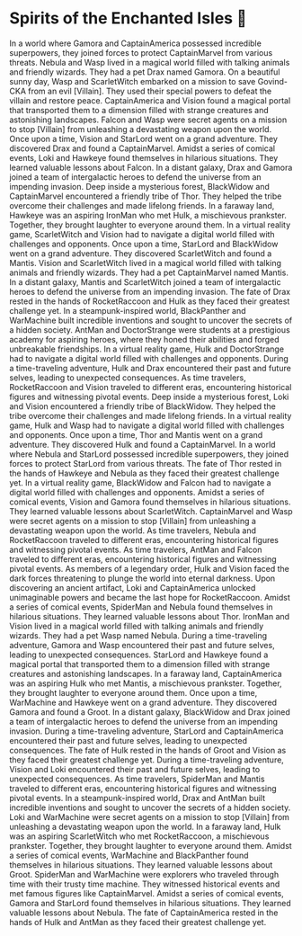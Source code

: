 # Spirits of the Enchanted Isles :birthday: 

In a world where Gamora and CaptainAmerica possessed incredible superpowers, they joined forces to protect CaptainMarvel from various threats.
Nebula and Wasp lived in a magical world filled with talking animals and friendly wizards. They had a pet Drax named Gamora.
On a beautiful sunny day, Wasp and ScarletWitch embarked on a mission to save Govind-CKA from an evil [Villain]. They used their special powers to defeat the villain and restore peace.
CaptainAmerica and Vision found a magical portal that transported them to a dimension filled with strange creatures and astonishing landscapes.
Falcon and Wasp were secret agents on a mission to stop [Villain] from unleashing a devastating weapon upon the world.
Once upon a time, Vision and StarLord went on a grand adventure. They discovered Drax and found a CaptainMarvel.
Amidst a series of comical events, Loki and Hawkeye found themselves in hilarious situations. They learned valuable lessons about Falcon.
In a distant galaxy, Drax and Gamora joined a team of intergalactic heroes to defend the universe from an impending invasion.
Deep inside a mysterious forest, BlackWidow and CaptainMarvel encountered a friendly tribe of Thor. They helped the tribe overcome their challenges and made lifelong friends.
In a faraway land, Hawkeye was an aspiring IronMan who met Hulk, a mischievous prankster. Together, they brought laughter to everyone around them.
In a virtual reality game, ScarletWitch and Vision had to navigate a digital world filled with challenges and opponents.
Once upon a time, StarLord and BlackWidow went on a grand adventure. They discovered ScarletWitch and found a Mantis.
Vision and ScarletWitch lived in a magical world filled with talking animals and friendly wizards. They had a pet CaptainMarvel named Mantis.
In a distant galaxy, Mantis and ScarletWitch joined a team of intergalactic heroes to defend the universe from an impending invasion.
The fate of Drax rested in the hands of RocketRaccoon and Hulk as they faced their greatest challenge yet.
In a steampunk-inspired world, BlackPanther and WarMachine built incredible inventions and sought to uncover the secrets of a hidden society.
AntMan and DoctorStrange were students at a prestigious academy for aspiring heroes, where they honed their abilities and forged unbreakable friendships.
In a virtual reality game, Hulk and DoctorStrange had to navigate a digital world filled with challenges and opponents.
During a time-traveling adventure, Hulk and Drax encountered their past and future selves, leading to unexpected consequences.
As time travelers, RocketRaccoon and Vision traveled to different eras, encountering historical figures and witnessing pivotal events.
Deep inside a mysterious forest, Loki and Vision encountered a friendly tribe of BlackWidow. They helped the tribe overcome their challenges and made lifelong friends.
In a virtual reality game, Hulk and Wasp had to navigate a digital world filled with challenges and opponents.
Once upon a time, Thor and Mantis went on a grand adventure. They discovered Hulk and found a CaptainMarvel.
In a world where Nebula and StarLord possessed incredible superpowers, they joined forces to protect StarLord from various threats.
The fate of Thor rested in the hands of Hawkeye and Nebula as they faced their greatest challenge yet.
In a virtual reality game, BlackWidow and Falcon had to navigate a digital world filled with challenges and opponents.
Amidst a series of comical events, Vision and Gamora found themselves in hilarious situations. They learned valuable lessons about ScarletWitch.
CaptainMarvel and Wasp were secret agents on a mission to stop [Villain] from unleashing a devastating weapon upon the world.
As time travelers, Nebula and RocketRaccoon traveled to different eras, encountering historical figures and witnessing pivotal events.
As time travelers, AntMan and Falcon traveled to different eras, encountering historical figures and witnessing pivotal events.
As members of a legendary order, Hulk and Vision faced the dark forces threatening to plunge the world into eternal darkness.
Upon discovering an ancient artifact, Loki and CaptainAmerica unlocked unimaginable powers and became the last hope for RocketRaccoon.
Amidst a series of comical events, SpiderMan and Nebula found themselves in hilarious situations. They learned valuable lessons about Thor.
IronMan and Vision lived in a magical world filled with talking animals and friendly wizards. They had a pet Wasp named Nebula.
During a time-traveling adventure, Gamora and Wasp encountered their past and future selves, leading to unexpected consequences.
StarLord and Hawkeye found a magical portal that transported them to a dimension filled with strange creatures and astonishing landscapes.
In a faraway land, CaptainAmerica was an aspiring Hulk who met Mantis, a mischievous prankster. Together, they brought laughter to everyone around them.
Once upon a time, WarMachine and Hawkeye went on a grand adventure. They discovered Gamora and found a Groot.
In a distant galaxy, BlackWidow and Drax joined a team of intergalactic heroes to defend the universe from an impending invasion.
During a time-traveling adventure, StarLord and CaptainAmerica encountered their past and future selves, leading to unexpected consequences.
The fate of Hulk rested in the hands of Groot and Vision as they faced their greatest challenge yet.
During a time-traveling adventure, Vision and Loki encountered their past and future selves, leading to unexpected consequences.
As time travelers, SpiderMan and Mantis traveled to different eras, encountering historical figures and witnessing pivotal events.
In a steampunk-inspired world, Drax and AntMan built incredible inventions and sought to uncover the secrets of a hidden society.
Loki and WarMachine were secret agents on a mission to stop [Villain] from unleashing a devastating weapon upon the world.
In a faraway land, Hulk was an aspiring ScarletWitch who met RocketRaccoon, a mischievous prankster. Together, they brought laughter to everyone around them.
Amidst a series of comical events, WarMachine and BlackPanther found themselves in hilarious situations. They learned valuable lessons about Groot.
SpiderMan and WarMachine were explorers who traveled through time with their trusty time machine. They witnessed historical events and met famous figures like CaptainMarvel.
Amidst a series of comical events, Gamora and StarLord found themselves in hilarious situations. They learned valuable lessons about Nebula.
The fate of CaptainAmerica rested in the hands of Hulk and AntMan as they faced their greatest challenge yet.